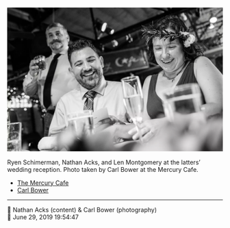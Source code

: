![Ryen Schimerman, Nathan Acks, and Len Montgomery](assets/a32da31e7880daedd6f7cf77a8f21a36.webp)

Ryen Schimerman, Nathan Acks, and Len Montgomery at the latters’ wedding reception. Photo taken by Carl Bower at the Mercury Cafe.

* [The Mercury Cafe](http://mercurycafe.com)
* [Carl Bower](https://carlbowerphotos.com)

- - - -

<span aria-hidden="true">👥</span> Nathan Acks (content) & Carl Bower (photography)  
<span aria-hidden="true">📅</span> June 29, 2019 19:54:47

